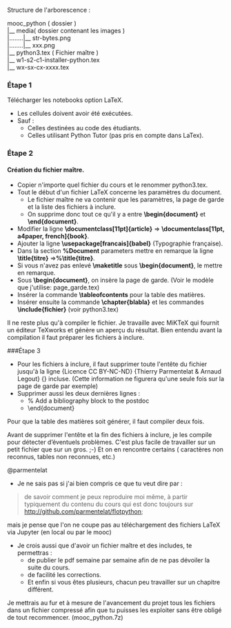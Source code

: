 Structure de l'arborescence :
 
 mooc_python ( dossier )  
|__ media( dossier contenant les images )  
|........|__ str-bytes.png  
|........|__ xxx.png  
|__ python3.tex ( Fichier maître )  
|__ w1-s2-c1-installer-python.tex  
|__ wx-sx-cx-xxxx.tex  


### Étape 1
Télécharger les notebooks option LaTeX.
- Les cellules doivent avoir été exécutées.
- Sauf :
   - Celles destinées au code des étudiants.
   - Celles utilisant Python Tutor (pas pris en compte dans LaTex).
  
### Étape 2
#### Création du fichier maître.
- Copier n'importe quel fichier du cours et le renommer python3.tex.
- Tout le début d'un fichier LaTeX concerne  les paramètres du document.
   - Le fichier maître ne va contenir que les paramètres, la page de garde et la liste des fichiers à inclure.
   - On supprime donc tout ce qu'il y a entre **\begin{document}** et **\end{document}**.
- Modifier la ligne **\documentclass[11pt]{article}** => **\documentclass[11pt, a4paper, french]{book}**.
- Ajouter la ligne **\usepackage[francais]{babel}** (Typographie française).
- Dans la section **%Document** parameters mettre en remarque la ligne **\title{titre}** =>**%\title{titre}**.
- Si vous n'avez pas enlevé **\maketitle** sous **\begin{document}**, le mettre en remarque.
- Sous **\begin{document}**, on insère la page de garde. (Voir le modèle que j'utilise: page_garde.tex)
- Insérer la commande **\tableofcontents** pour la table des matières.
- Insérer ensuite la commande **\chapter{blabla}** et les commandes **\include{fichier}**  (voir python3.tex)

Il ne reste plus qu'à compiler le fichier. Je travaille avec MiKTeX qui fournit un éditeur TeXworks et génère un aperçu du résultat. Bien entendu avant la compilation il faut préparer les fichiers à inclure.

###Étape 3
- Pour les fichiers à inclure, il faut supprimer toute l'entête du fichier jusqu'à la ligne {Licence CC BY-NC-ND} {Thierry Parmentelat \& Arnaud Legout} {} incluse. (Cette information ne figurera qu'une seule fois sur la page de garde par exemple)
- Supprimer aussi les deux dernières lignes :
  - % Add a bibliography block to the postdoc
  - \end{document}

Pour que la table des matières soit générer, il faut compiler deux fois.

Avant de supprimer l'entête et la fin des fichiers à inclure, je les compile pour détecter d’éventuels problèmes. C'est plus facile de travailler sur un petit fichier que sur un gros. ;-)
Et on en rencontre certains ( caractères non reconnus, tables non reconnues, etc.)

@parmentelat
- Je ne sais pas si j'ai bien compris ce que tu veut dire par :  

> de savoir comment je peux reproduire moi même, à partir typiquement du contenu du cours qui est donc toujours sur http://github.com/parmentelat/flotpython; 

mais je pense que l'on ne coupe pas au téléchargement des fichiers LaTeX via Jupyter (en local ou par le mooc)

- Je crois aussi que d'avoir un fichier maître et des includes, te permettras :
  - de publier le pdf semaine par semaine afin de ne pas dévoiler la suite du cours.
  - de facilité les corrections.
  - Et enfin si vous êtes plusieurs, chacun peu travailler sur un chapitre différent.

Je mettrais au fur et à mesure de l'avancement du projet tous les fichiers dans un fichier compressé afin que tu puisses les exploiter sans être obligé de tout recommencer. (mooc_python.7z)



